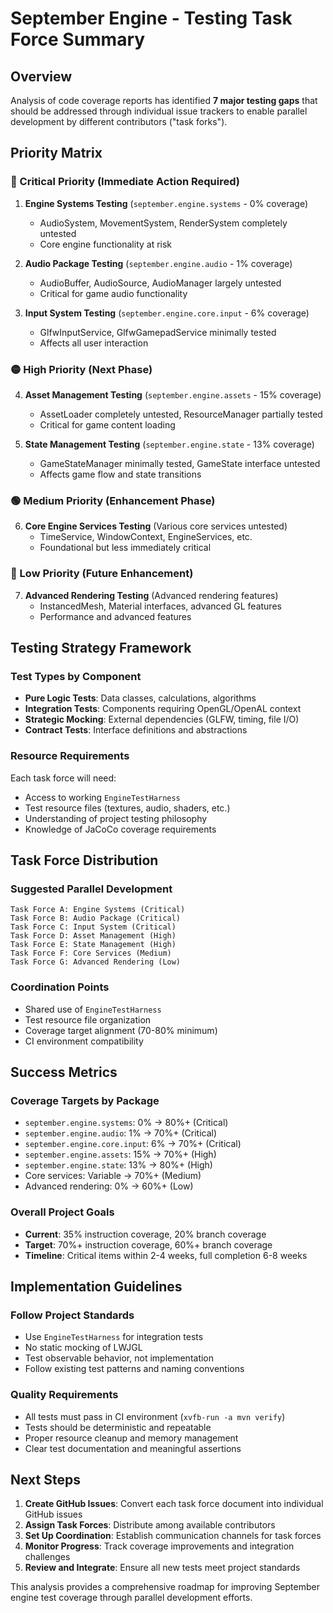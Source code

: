 # September Engine - Testing Task Force Summary

## Overview
Analysis of code coverage reports has identified **7 major testing gaps** that should be addressed through individual issue trackers to enable parallel development by different contributors ("task forks").

## Priority Matrix

### 🔴 Critical Priority (Immediate Action Required)
1. **Engine Systems Testing** (`september.engine.systems` - 0% coverage)
   - AudioSystem, MovementSystem, RenderSystem completely untested
   - Core engine functionality at risk

2. **Audio Package Testing** (`september.engine.audio` - 1% coverage)  
   - AudioBuffer, AudioSource, AudioManager largely untested
   - Critical for game audio functionality

3. **Input System Testing** (`september.engine.core.input` - 6% coverage)
   - GlfwInputService, GlfwGamepadService minimally tested
   - Affects all user interaction

### 🟡 High Priority (Next Phase)
4. **Asset Management Testing** (`september.engine.assets` - 15% coverage)
   - AssetLoader completely untested, ResourceManager partially tested
   - Critical for game content loading

5. **State Management Testing** (`september.engine.state` - 13% coverage)
   - GameStateManager minimally tested, GameState interface untested
   - Affects game flow and state transitions

### 🟢 Medium Priority (Enhancement Phase)  
6. **Core Engine Services Testing** (Various core services untested)
   - TimeService, WindowContext, EngineServices, etc.
   - Foundational but less immediately critical

### 🔵 Low Priority (Future Enhancement)
7. **Advanced Rendering Testing** (Advanced rendering features)
   - InstancedMesh, Material interfaces, advanced GL features
   - Performance and advanced features

## Testing Strategy Framework

### Test Types by Component
- **Pure Logic Tests**: Data classes, calculations, algorithms
- **Integration Tests**: Components requiring OpenGL/OpenAL context
- **Strategic Mocking**: External dependencies (GLFW, timing, file I/O)
- **Contract Tests**: Interface definitions and abstractions

### Resource Requirements
Each task force will need:
- Access to working `EngineTestHarness` 
- Test resource files (textures, audio, shaders, etc.)
- Understanding of project testing philosophy
- Knowledge of JaCoCo coverage requirements

## Task Force Distribution

### Suggested Parallel Development
```
Task Force A: Engine Systems (Critical)
Task Force B: Audio Package (Critical)  
Task Force C: Input System (Critical)
Task Force D: Asset Management (High)
Task Force E: State Management (High)
Task Force F: Core Services (Medium)
Task Force G: Advanced Rendering (Low)
```

### Coordination Points
- Shared use of `EngineTestHarness`
- Test resource file organization
- Coverage target alignment (70-80% minimum)
- CI environment compatibility

## Success Metrics

### Coverage Targets by Package
- `september.engine.systems`: 0% → 80%+ (Critical)
- `september.engine.audio`: 1% → 70%+ (Critical)
- `september.engine.core.input`: 6% → 70%+ (Critical)
- `september.engine.assets`: 15% → 70%+ (High)
- `september.engine.state`: 13% → 80%+ (High)
- Core services: Variable → 70%+ (Medium)
- Advanced rendering: 0% → 60%+ (Low)

### Overall Project Goals
- **Current**: 35% instruction coverage, 20% branch coverage
- **Target**: 70%+ instruction coverage, 60%+ branch coverage
- **Timeline**: Critical items within 2-4 weeks, full completion 6-8 weeks

## Implementation Guidelines

### Follow Project Standards
- Use `EngineTestHarness` for integration tests
- No static mocking of LWJGL
- Test observable behavior, not implementation
- Follow existing test patterns and naming conventions

### Quality Requirements
- All tests must pass in CI environment (`xvfb-run -a mvn verify`)
- Tests should be deterministic and repeatable
- Proper resource cleanup and memory management
- Clear test documentation and meaningful assertions

## Next Steps

1. **Create GitHub Issues**: Convert each task force document into individual GitHub issues
2. **Assign Task Forces**: Distribute among available contributors
3. **Set Up Coordination**: Establish communication channels for task forces
4. **Monitor Progress**: Track coverage improvements and integration challenges
5. **Review and Integrate**: Ensure all new tests meet project standards

This analysis provides a comprehensive roadmap for improving September engine test coverage through parallel development efforts.